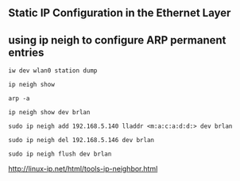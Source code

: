 ## Static IP Configuration in the Ethernet Layer

## using ip neigh to configure ARP permanent entries


```
iw dev wlan0 station dump
```
```
ip neigh show
```
```
arp -a
```

```
ip neigh show dev brlan

sudo ip neigh add 192.168.5.140 lladdr <m:a:c:a:d:d:> dev brlan

sudo ip neigh del 192.168.5.146 dev brlan

sudo ip neigh flush dev brlan
```



http://linux-ip.net/html/tools-ip-neighbor.html


